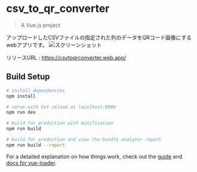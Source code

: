 # csv_to_qr_converter

> A Vue.js project

アップロードしたCSVファイルの指定された列のデータをQRコード画像にするwebアプリです。
![スクリーンショット](https://user-images.githubusercontent.com/22609306/141678741-b005ffc7-a510-4c43-825c-d564e393701d.png)



リリースURL :
https://csvtoqrconverter.web.app/



## Build Setup

``` bash
# install dependencies
npm install

# serve with hot reload at localhost:8080
npm run dev

# build for production with minification
npm run build

# build for production and view the bundle analyzer report
npm run build --report
```

For a detailed explanation on how things work, check out the [guide](http://vuejs-templates.github.io/webpack/) and [docs for vue-loader](http://vuejs.github.io/vue-loader).
